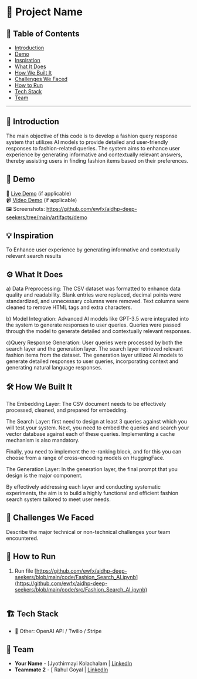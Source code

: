 # 🚀 Project Name

## 📌 Table of Contents
- [Introduction](#introduction)
- [Demo](#demo)
- [Inspiration](#inspiration)
- [What It Does](#what-it-does)
- [How We Built It](#how-we-built-it)
- [Challenges We Faced](#challenges-we-faced)
- [How to Run](#how-to-run)
- [Tech Stack](#tech-stack)
- [Team](#team)

---

## 🎯 Introduction
The main objective of this code is to develop a fashion query response system that utilizes AI models to provide detailed and user-friendly responses to fashion-related queries. The system aims to enhance user experience by generating informative and contextually relevant answers, thereby assisting users in finding fashion items based on their preferences.

## 🎥 Demo
🔗 [Live Demo](#) (if applicable)  
📹 [Video Demo](#) (if applicable)  
🖼️ Screenshots: https://github.com/ewfx/aidhp-deep-seekers/tree/main/artifacts/demo

## 💡 Inspiration
To Enhance user experience by generating informative and contextually relevant search results 

## ⚙️ What It Does
a) Data Preprocessing:
The CSV dataset was formatted to enhance data quality and readability.
Blank entries were replaced, decimal points were standardized, and unnecessary columns were removed.
Text columns were cleaned to remove HTML tags and extra characters.

b) Model Integration:
Advanced AI models like GPT-3.5 were integrated into the system to generate responses to user queries.
Queries were passed through the model to generate detailed and contextually relevant responses.

c)Query Response Generation:
User queries were processed by both the search layer and the generation layer.
The search layer retrieved relevant fashion items from the dataset.
The generation layer utilized AI models to generate detailed responses to user queries, incorporating context and generating natural language responses.

## 🛠️ How We Built It

The Embedding Layer:
The CSV document needs to be effectively processed, cleaned, and prepared for embedding.

The Search Layer:
first need to design at least 3 queries against which you will test your system. Next, you need to embed the queries and search your vector database against each of these queries. Implementing a cache mechanism is also mandatory.

Finally, you need to implement the re-ranking block, and for this you can choose from a range of cross-encoding models on HuggingFace.

The Generation Layer:
In the generation layer, the final prompt that you design is the major component.

By effectively addressing each layer and conducting systematic experiments, the aim is to build a highly functional and efficient fashion search system tailored to meet user needs.

## 🚧 Challenges We Faced
Describe the major technical or non-technical challenges your team encountered.

## 🏃 How to Run
1. Run file [https://github.com/ewfx/aidhp-deep-seekers/blob/main/code/Fashion_Search_AI.ipynb](https://github.com/ewfx/aidhp-deep-seekers/blob/main/code/src/Fashion_Search_AI.ipynb)
   ```

## 🏗️ Tech Stack
- 🔹 Other: OpenAI API / Twilio / Stripe

## 👥 Team
- **Your Name** - [Jyothirmayi Kolachalam | [LinkedIn]([#](https://www.linkedin.com/in/jyothirmayi-kolachalam-653b5117/))
- **Teammate 2** - [ Rahul Goyal | [LinkedIn]([#](https://www.linkedin.com/in/rahul-goyal-6a94b197/))
